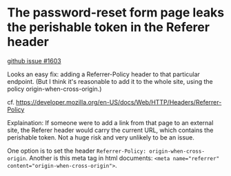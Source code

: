 # The password-reset form page leaks the perishable token in the Referer header 

[github issue #1603](https://github.com/pic-development/Insureio/issues/1603)

Looks an easy fix: adding a Referrer-Policy header to that particular endpoint. (But I think it's reasonable to add it to the whole site, using the policy origin-when-cross-origin.)

cf. https://developer.mozilla.org/en-US/docs/Web/HTTP/Headers/Referrer-Policy

Explaination: If someone were to add a link from that page to an external site, the Referer header would carry the current URL, which contains the perishable token. Not a huge risk and very unlikely to be an issue.

One option is to set the header `Referrer-Policy: origin-when-cross-origin`. Another is this meta tag in html documents: `<meta name="referrer" content="origin-when-cross-origin">`.
